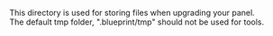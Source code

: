 This directory is used for storing files when upgrading your panel.\
The default tmp folder, ".blueprint/tmp" should not be used for tools.